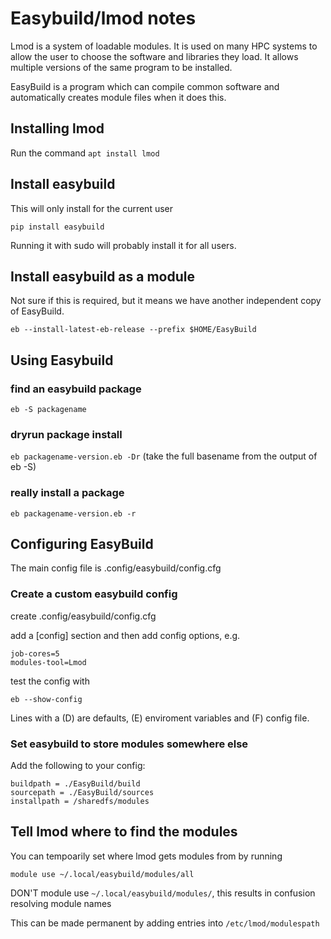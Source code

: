 # Easybuild/lmod notes

Lmod is a system of loadable modules. It is used on many HPC systems to allow the user to choose the software and libraries they load.
It allows multiple versions of the same program to be installed. 

EasyBuild is a program which can compile common software and automatically creates module files when it does this. 

## Installing lmod

Run the command `apt install lmod`

## Install easybuild

This will only install for the current user

`pip install easybuild`

Running it with sudo will probably install it for all users.

## Install easybuild as a module

Not sure if this is required, but it means we have another independent copy of EasyBuild.

`eb --install-latest-eb-release --prefix $HOME/EasyBuild`


## Using Easybuild

### find an easybuild package

`eb -S packagename`

### dryrun package install

`eb packagename-version.eb -Dr` (take the full basename from the output of eb -S)

### really install a package

`eb packagename-version.eb -r`

## Configuring EasyBuild

The main config file is .config/easybuild/config.cfg

### Create a custom easybuild config

create .config/easybuild/config.cfg

add a [config] section and then add config options, e.g.

```[config]
job-cores=5
modules-tool=Lmod
```

test the config with

`eb --show-config`

Lines with a (D) are defaults, (E) enviroment variables and (F) config file.

### Set easybuild to store modules somewhere else

Add the following to your config:
```
buildpath = ./EasyBuild/build
sourcepath = ./EasyBuild/sources
installpath = /sharedfs/modules
```


## Tell lmod where to find the modules

You can tempoarily set where lmod gets modules from by running

`module use ~/.local/easybuild/modules/all`

DON'T module use `~/.local/easybuild/modules/`, this results in confusion resolving module names

This can be made permanent by adding entries into `/etc/lmod/modulespath`

